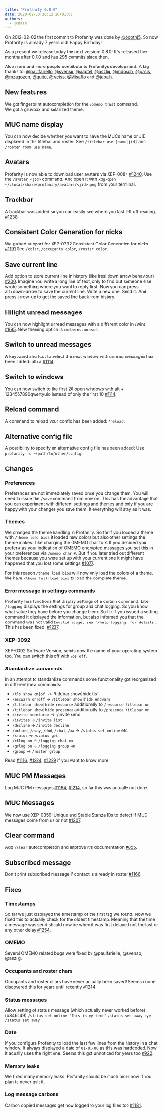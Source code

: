 ```yaml
---
title: "Profanity 0.8.0"
date: 2020-02-03T20:12:16+01:00
authors:
  - jubalh
---
```


On 2012-02-02 the first commit to Profanity was done by [@boothj5](https://github.com/boothj5).
So now Profanity is already 7 years old! Happy Birthday!

As a present we release today the next version: 0.8.0!
It's released five months after 0.7.0 and has 295 commits since then.

Also more and more people contribute to Profanitys development. A big thanks to:
[@paulfariello](https://github.com/paulfariello), [@svensp](https://github.com/svensp), [@aaptel](https://github.com/aaptel), [@aszlig](https://github.com/), [@mdosch](https://github.com/mdosch), [@pasis](https://github.com/pasis), [@mzagozen](https://github.com/mzagozen), [@quite](https://github.com/quite), [@weiss](https://github.com/weiss), [@Misaflo](https://github.com/Misaflo) and [@jubalh](https://github.com/).

## New features
We got fingerprint autocompletion for the `/omemo trust` command.      
We got a gruvbox and solarized theme.

## MUC name display
You can now decide whether you want to have the MUCs name or JID displayed in the titlebar and roster:
See `/titlebar use [name|jid]` and `/roster room use name`.

## Avatars
Profanity is now able to download user avatars via XEP-0084 [#1240](https://github.com/profanity-im/profanity/issues/1240).
Use the `/avatar <jid>` command. And open it with `xdg-open ~/.local/share/profanity/avatars/<jid>.png` from your terminal.

## Trackbar
A trackbar was added so you can easily see where you last left off reading. [#1238](https://github.com/profanity-im/profanity/issues/1238)

## Consistent Color Generation for nicks
We gained support for XEP-0392 Consistent Color Generation for nicks [#1191](https://github.com/profanity-im/profanity/issues/1191)
See `/color`, `/occupants color`, `/roster color`.

## Save current line
Add option to store current line in history (like irssi down arrow behaviour) [#200](https://github.com/profanity-im/profanity/issues/200).
Imagine you write a long line of text, only to find out someone else wrote something where you want to reply first.
Now you can press alt+down-arrow to save the current line. Write a new one. Send it. And press arrow-up to get the saved line back from history.

## Hilight unread messages
You can now highlight unread messages with a different color in /wins [#895](https://github.com/profanity-im/profanity/issues/895).
New theming option is `cmd.wins.unread`.

## Switch to unread messages
A keyboard shortcut to select the next window with unread messages has been added: alt+a [#1114](https://github.com/profanity-im/profanity/issues/1114).

## Switch to windows
You can now switch to the first 20 open windows with alt + 1234567890qwertyuio instead of only the first 10 [#1114](https://github.com/profanity-im/profanity/issues/1114).

## Reload command
A command to reload your config has been added: `/reload`.

## Alternative config file
A possibility to specify an alternative config file has been added: Use `profanity -c ~/path/to/other/config`.

## Changes

### Preferences
Preferences are not immediately saved once you change them. You will need to issue the `/save` command from now on. This has the advantage that you can experiment with different settings and themes and only if you are happy with your changes you save them. If everything will stay as it was.

### Themes
We changed the theme handling in Profanity.
So far if you loaded a theme with `/theme load bios` it loaded new colors but also other settings the theme makes. Like changing the OMEMO char to `X`.
If you decided you prefer `#` as your indication of OMEMO encrypted messages you set this in your preferences via `/omemo char #`. But if you later tried out different themes because you were set up with your current one it might have happened that you lost some settings [#1077](https://github.com/profanity-im/profanity/issues/1077).

For this reason `/theme load bios` will now only load the colors of a theme.
We have `/theme full-load bios` to load the complete theme.

### Error message in settings commands
Profanity has functions that display settings of a certain command. Like `/logging` displays the settings for group and chat logging.
So you know what value they have before you change them.
So far if you issued a setting command it displayed the information, but also informed you that the command was not valid `Invalid usage, see '/help logging' for details.`. This has been fixed. [#1237](https://github.com/profanity-im/profanity/issues/1237).

### XEP-0092
XEP-0092 Software Version, sends now the name of your operating system too.
You can switch this off with `/os off`.

### Standardize comamnds
In an attempt to standardize commands some functionality got reorganized in different/new commands:
 * `/tls show on|of -> `/titlebar show|hide tls`
 * `/encwarn on|off` -> `/titlebar show|hide encwarn`
 * `/titlebar show|hide resource` additionally to `/resource titlebar on`
 * `/titlebar show|hide presence` additionally to `/presence titlebar on`
 * `/invite <contact>` -> `/invite send <contact>
 * `/invites` -> `/invite list`
 * `/decline` -> `/invite decline`
 * `/online`, `/away`, `/dnd`, `/chat`, `/xa` -> `/status set online` etc.
 * `/status` -> `/status get`
 * `/chlog on` -> `/logging chat on`
 * `/grlog on` -> `/logging group on`
 * `/group` -> `/roster group`

Read [#1116](https://github.com/profanity-im/profanity/issues/1116), [#1224](https://github.com/profanity-im/profanity/issues/1224), [#1229](https://github.com/profanity-im/profanity/issues/1229) if you want to know more.

## MUC PM Messages
Log MUC PM messages [#1184](https://github.com/profanity-im/profanity/issues/1184), [#1214](https://github.com/profanity-im/profanity/issues/1214), so far this was actually not done.

## MUC Messages
We now use XEP-0359: Unique and Stable Stanza IDs to detect if MUC messages come from us or not [#1207](https://github.com/profanity-im/profanity/issues/1207).

## Clear command
Add `/clear` autocompletion and improve it's documentation [#855](https://github.com/profanity-im/profanity/issues/855).

## Subscribed message
Don't print subscribed message if contact is already in roster [#1166](https://github.com/profanity-im/profanity/issues/1166).

## Fixes

### Timestamps
So far we just displayed the timestamp of the first <delay> tag we found. Now we fixed this to actually check for the oldest timestamp. Meaning that the time a message was send should now be when it was first delayed not the last or any other delay [#1254](https://github.com/profanity-im/profanity/issues/1254).

### OMEMO
Several OMEMO related bugs were fixed by @paulfarielle, @svensp, @aszlig.

### Occupants and roster chars
Occupants and roster chars have never actually been saved!
Seems noone discovered this for years until recently [#1244](https://github.com/profanity-im/profanity/issues/1244).

### Status messages
Allow setting of status message (which actually never worked before) (b846c49)
`/status set online "This is my text"`
`/status set away bye`
`/status set away`

### Date
If you configure Profanity to load the last few lines from the history in a chat window. It always displayed a date of `01-01-00` as this was hardcoded.
Now it acually uses the right one. Seems this got unnoticed for years too [#922](https://github.com/profanity-im/profanity/issues/922).

### Memory leaks
We fixed many memory leaks. Profanity should be much nicer now if you plan to never quit it.

### Log message carbons
Carbon copied messages get now logged to your log files too [#1181](https://github.com/profanity-im/profanity/issues/1181).
